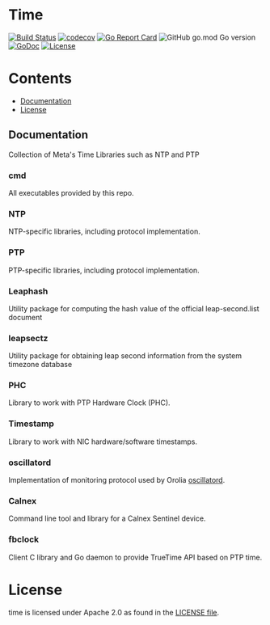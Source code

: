 # Time 

[![Build Status](https://img.shields.io/github/workflow/status/facebook/time/test/main)](https://github.com/facebook/time/actions?query=branch%3Amain)
[![codecov](https://codecov.io/gh/facebook/time/branch/main/graph/badge.svg?token=QC44PEpHRi)](https://codecov.io/gh/facebook/time)
[![Go Report Card](https://goreportcard.com/badge/github.com/facebook/time)](https://goreportcard.com/report/github.com/facebook/time)
![GitHub go.mod Go version](https://img.shields.io/github/go-mod/go-version/facebook/time)
[![GoDoc](https://pkg.go.dev/badge/github.com/facebook/time?status.svg)](https://pkg.go.dev/github.com/facebook/time?tab=doc)
[![License](https://img.shields.io/badge/License-Apache_2.0-blue.svg)](https://opensource.org/licenses/Apache-2.0)

# Contents

- [Documentation](#Documentation)
- [License](#License)

## Documentation

Collection of Meta's Time Libraries such as NTP and PTP

### cmd
All executables provided by this repo.

### NTP
NTP-specific libraries, including protocol implementation.

### PTP
PTP-specific libraries, including protocol implementation.

### Leaphash
Utility package for computing the hash value of the official leap-second.list document

### leapsectz
Utility package for obtaining leap second information from the system timezone database

### PHC
Library to work with PTP Hardware Clock (PHC).

### Timestamp
Library to work with NIC hardware/software timestamps.

### oscillatord
Implementation of monitoring protocol used by Orolia [oscillatord](https://github.com/Orolia2s/oscillatord).

### Calnex
Command line tool and library for a Calnex Sentinel device.

### fbclock
Client C library and Go daemon to provide TrueTime API based on PTP time.

# License
time is licensed under Apache 2.0 as found in the [LICENSE file](LICENSE).

